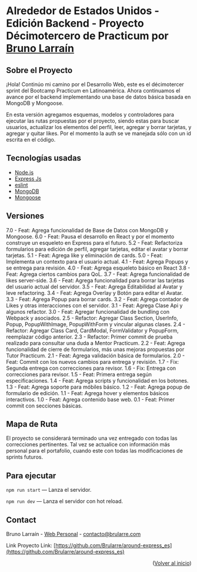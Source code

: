 <div id="#inicio"></div>

# Alrededor de Estados Unidos - Edición Backend - Proyecto Décimotercero de Practicum por <a href="https://github.com/brularre/">Bruno Larraín</a>

## Sobre el Proyecto

¡Hola! Continúo mi camino por el Desarrollo Web, este es el décimotercer sprint del Bootcamp Practicum en Latinoamérica. Ahora continuamos el avance por el backend implementando una base de datos básica basada en MongoDB y Mongoose.

En esta versión agregamos esquemas, modelos y controladores para ejecutar las rutas propuestas por el proyecto, siendo estas para buscar usuarios, actualizar los elementos del perfil, leer, agregar y borrar tarjetas, y agregar y quitar likes. Por el momento la auth se ve manejada sólo con un id escrita en el código.

## Tecnologías usadas

- [Node.js](https://nodejs.org/)
- [Express Js](https://expressjs.com/)
- [eslint](https://eslint.org/)
- [MongoDB](https://www.mongodb.com/)
- [Mongoose](https://mongoosejs.com/)

## Versiones

7.0 - Feat: Agrega funcionalidad de Base de Datos con MongoDB y Mongoose.
6.0 - Feat: Pausa el desarrollo en React y por el momento construye un esqueleto en Express para el futuro.
5.2 - Feat: Refactoriza formularios para edición de perfil, agregar tarjetas, editar el avatar y borrar tarjetas.
5.1 - Feat: Agrega like y eliminación de cards.
5.0 - Feat: Implementa un contexto para el usuario actual.
4.1 - Feat: Agrega Popups y se entrega para revisión.
4.0 - Feat: Agrega esqueleto básico en React
3.8 - Feat: Agrega ciertos cambios para QoL.
3.7 - Feat: Agrega funcionalidad de likes server-side.
3.6 - Feat: Agrega funcionalidad para borrar las tarjetas del usuario actual del servidor.
3.5 - Feat: Agrega Editabilidad al Avatar y leve refactoring.
3.4 - Feat: Agrega Overlay y Botón para editar el Avatar.
3.3 - Feat: Agrega Popup para borrar cards.
3.2 - Feat: Agrega contador de Likes y otras interacciones con el servidor.
3.1 - Feat: Agrega Clase Api y algunos refactor.
3.0 - Feat: Agregar funcionalidad de bundling con Webpack y asociados.
2.5 - Refactor: Agregar Class Section, UserInfo, Popup, PopupWithImage, PopupWithForm y vincular algunas clases.
2.4 - Refactor: Agregar Class Card, CardModal, FormValidator y PopupForm, reemplazar código anterior.
2.3 - Refactor: Primer commit de prueba realizado para consultar una duda a Mentor Practicum.
2.2 - Feat: Agrega funcionalidad de cierre de formularios, más unas mejoras propuestas por Tutor Practicum.
2.1 - Feat: Agrega validación básica de formularios.
2.0 - Feat: Commit con los nuevos cambios para entrega y revisión.
1.7 - Fix: Segunda entrega con correcciones para revisor.
1.6 - Fix: Entrega con correcciones para revisor.
1.5 - Feat: Primera entrega según especificaciones.
1.4 - Feat: Agrega scripts y funcionalidad en los botones.
1.3 - Feat: Agrega soporte para móbiles básico.
1.2 - Feat: Agrega popup de formulario de edición.
1.1 - Feat: Agrega hover y elementos básicos interactivos.
1.0 - Feat: Agrega contenido base web.
0.1 - Feat: Primer commit con secciones básicas.

## Mapa de Ruta

El proyecto se considerará terminado una vez entregado con todas las correcciones pertinentes. Tal vez se actualice con información más personal para el portafolio, cuando este con todas las modificaciones de sprints futuros.

## Para ejecutar

`npm run start` — Lanza el servidor.

`npm run dev` — Lanza el servidor con hot reload.

## Contact

Bruno Larraín - [Web Personal](https://www.brularre.com) - contacto@brularre.com

Link Proyecto Link: [https://github.com/Brularre/around-express_es](https://github.com/Brularre/around-express_es)

<p align="right">(<a href="#inicio">Volver al inicio</a>)</p>
